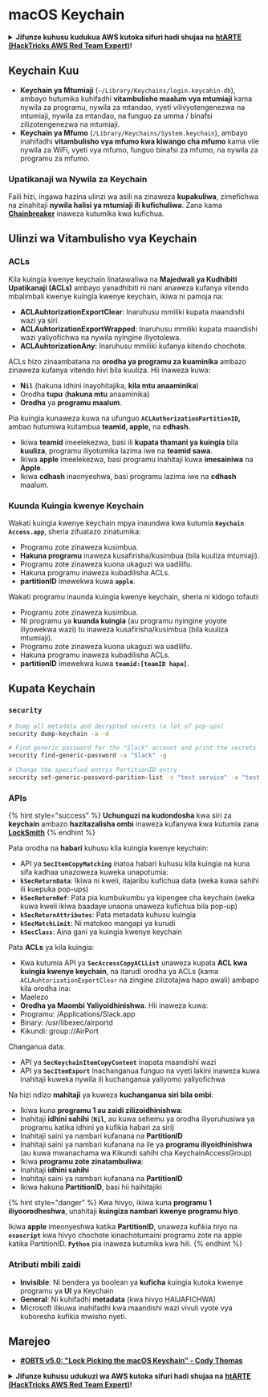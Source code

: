 # macOS Keychain

<details>

<summary><strong>Jifunze kuhusu kudukua AWS kutoka sifuri hadi shujaa na</strong> <a href="https://training.hacktricks.xyz/courses/arte"><strong>htARTE (HackTricks AWS Red Team Expert)</strong></a><strong>!</strong></summary>

Njia nyingine za kusaidia HackTricks:

* Ikiwa unataka kuona **kampuni yako ikionekana kwenye HackTricks** au **kupakua HackTricks kwa PDF** Angalia [**MPANGO WA KUJIUNGA**](https://github.com/sponsors/carlospolop)!
* Pata [**swag rasmi ya PEASS & HackTricks**](https://peass.creator-spring.com)
* Gundua [**The PEASS Family**](https://opensea.io/collection/the-peass-family), mkusanyiko wetu wa kipekee wa [**NFTs**](https://opensea.io/collection/the-peass-family)
* **Jiunge na** 💬 [**Kikundi cha Discord**](https://discord.gg/hRep4RUj7f) au [**kikundi cha telegram**](https://t.me/peass) au **tufuate** kwenye **Twitter** 🐦 [**@carlospolopm**](https://twitter.com/hacktricks_live)**.**
* **Shiriki mbinu zako za kudukua kwa kuwasilisha PRs kwa** [**HackTricks**](https://github.com/carlospolop/hacktricks) na [**HackTricks Cloud**](https://github.com/carlospolop/hacktricks-cloud) repos za github.

</details>

## Keychain Kuu

* **Keychain ya Mtumiaji** (`~/Library/Keychains/login.keycahin-db`), ambayo hutumika kuhifadhi **vitambulisho maalum vya mtumiaji** kama nywila za programu, nywila za mtandao, vyeti vilivyotengenezwa na mtumiaji, nywila za mtandao, na funguo za umma / binafsi zilizotengenezwa na mtumiaji.
* **Keychain ya Mfumo** (`/Library/Keychains/System.keychain`), ambayo inahifadhi **vitambulisho vya mfumo kwa kiwango cha mfumo** kama vile nywila za WiFi, vyeti vya mfumo, funguo binafsi za mfumo, na nywila za programu za mfumo.

### Upatikanaji wa Nywila za Keychain

Faili hizi, ingawa hazina ulinzi wa asili na zinaweza **kupakuliwa**, zimefichwa na zinahitaji **nywila halisi ya mtumiaji ili kufichuliwa**. Zana kama [**Chainbreaker**](https://github.com/n0fate/chainbreaker) inaweza kutumika kwa kufichua.

## Ulinzi wa Vitambulisho vya Keychain

### ACLs

Kila kuingia kwenye keychain linatawaliwa na **Majedwali ya Kudhibiti Upatikanaji (ACLs)** ambayo yanadhibiti ni nani anaweza kufanya vitendo mbalimbali kwenye kuingia kwenye keychain, ikiwa ni pamoja na:

* **ACLAuhtorizationExportClear**: Inaruhusu mmiliki kupata maandishi wazi ya siri.
* **ACLAuhtorizationExportWrapped**: Inaruhusu mmiliki kupata maandishi wazi yaliyofichwa na nywila nyingine iliyotolewa.
* **ACLAuhtorizationAny**: Inaruhusu mmiliki kufanya kitendo chochote.

ACLs hizo zinaambatana na **orodha ya programu za kuaminika** ambazo zinaweza kufanya vitendo hivi bila kuuliza. Hii inaweza kuwa:

* &#x20;**N`il`** (hakuna idhini inayohitajika, **kila mtu anaaminika**)
* Orodha **tupu** (**hakuna mtu** anaaminika)
* **Orodha** ya **programu maalum**.

Pia kuingia kunaweza kuwa na ufunguo **`ACLAuthorizationPartitionID`,** ambao hutumiwa kutambua **teamid, apple,** na **cdhash.**

* Ikiwa **teamid** imeelekezwa, basi ili **kupata thamani ya kuingia** bila **kuuliza**, programu iliyotumika lazima iwe na **teamid sawa**.
* Ikiwa **apple** imeelekezwa, basi programu inahitaji kuwa **imesainiwa** na **Apple**.
* Ikiwa **cdhash** inaonyeshwa, basi programu lazima iwe na **cdhash** maalum.

### Kuunda Kuingia kwenye Keychain

Wakati kuingia kwenye keychain mpya inaundwa kwa kutumia **`Keychain Access.app`**, sheria zifuatazo zinatumika:

* Programu zote zinaweza kusimbua.
* **Hakuna programu** inaweza kusafirisha/kusimbua (bila kuuliza mtumiaji).
* Programu zote zinaweza kuona ukaguzi wa uadilifu.
* Hakuna programu inaweza kubadilisha ACLs.
* **partitionID** imewekwa kuwa **`apple`**.

Wakati programu inaunda kuingia kwenye keychain, sheria ni kidogo tofauti:

* Programu zote zinaweza kusimbua.
* Ni programu ya **kuunda kuingia** (au programu nyingine yoyote iliyowekwa wazi) tu inaweza kusafirisha/kusimbua (bila kuuliza mtumiaji).
* Programu zote zinaweza kuona ukaguzi wa uadilifu.
* Hakuna programu inaweza kubadilisha ACLs.
* **partitionID** imewekwa kuwa **`teamid:[teamID hapa]`**.

## Kupata Keychain

### `security`
```bash
# Dump all metadata and decrypted secrets (a lot of pop-ups)
security dump-keychain -a -d

# Find generic password for the "Slack" account and print the secrets
security find-generic-password -a "Slack" -g

# Change the specified entrys PartitionID entry
security set-generic-password-parition-list -s "test service" -a "test acount" -S
```
### APIs

{% hint style="success" %}
**Uchunguzi na kudondosha** kwa siri za **keychain** ambazo **hazitazalisha ombi** inaweza kufanywa kwa kutumia zana [**LockSmith**](https://github.com/its-a-feature/LockSmith)
{% endhint %}

Pata orodha na **habari** kuhusu kila kuingia kwenye keychain:

* API ya **`SecItemCopyMatching`** inatoa habari kuhusu kila kuingia na kuna sifa kadhaa unazoweza kuweka unapotumia:
* **`kSecReturnData`**: Ikiwa ni kweli, itajaribu kufichua data (weka kuwa sahihi ili kuepuka pop-ups)
* **`kSecReturnRef`**: Pata pia kumbukumbu ya kipengee cha keychain (weka kuwa kweli ikiwa baadaye unaona unaweza kufichua bila pop-up)
* **`kSecReturnAttributes`**: Pata metadata kuhusu kuingia
* **`kSecMatchLimit`**: Ni matokeo mangapi ya kurudi
* **`kSecClass`**: Aina gani ya kuingia kwenye keychain

Pata **ACLs** ya kila kuingia:

* Kwa kutumia API ya **`SecAccessCopyACLList`** unaweza kupata **ACL kwa kuingia kwenye keychain**, na itarudi orodha ya ACLs (kama `ACLAuhtorizationExportClear` na zingine zilizotajwa hapo awali) ambapo kila orodha ina:
* Maelezo
* **Orodha ya Maombi Yaliyoidhinishwa**. Hii inaweza kuwa:
* Programu: /Applications/Slack.app
* Binary: /usr/libexec/airportd
* Kikundi: group://AirPort

Changanua data:

* API ya **`SecKeychainItemCopyContent`** inapata maandishi wazi
* API ya **`SecItemExport`** inachanganua funguo na vyeti lakini inaweza kuwa inahitaji kuweka nywila ili kuchanganua yaliyomo yaliyofichwa

Na hizi ndizo **mahitaji** ya kuweza **kuchanganua siri bila ombi**:

* Ikiwa kuna **programu 1 au zaidi zilizoidhinishwa**:
* Inahitaji **idhini sahihi** (**`Nil`**, au kuwa sehemu ya orodha iliyoruhusiwa ya programu katika idhini ya kufikia habari za siri)
* Inahitaji saini ya nambari kufanana na **PartitionID**
* Inahitaji saini ya nambari kufanana na ile ya **programu iliyoidhinishwa** (au kuwa mwanachama wa Kikundi sahihi cha KeychainAccessGroup)
* Ikiwa **programu zote zinatambuliwa**:
* Inahitaji **idhini sahihi**
* Inahitaji saini ya nambari kufanana na **PartitionID**
* Ikiwa hakuna **PartitionID**, basi hii haihitajiki

{% hint style="danger" %}
Kwa hivyo, ikiwa kuna **programu 1 iliyoorodheshwa**, unahitaji **kuingiza nambari kwenye programu hiyo**.

Ikiwa **apple** imeonyeshwa katika **PartitionID**, unaweza kufikia hiyo na **`osascript`** kwa hivyo chochote kinachotumaini programu zote na apple katika PartitionID. **`Python`** pia inaweza kutumika kwa hili.
{% endhint %}

### Atributi mbili zaidi

* **Invisible**: Ni bendera ya boolean ya **kuficha** kuingia kutoka kwenye programu ya **UI** ya Keychain
* **General**: Ni kuhifadhi **metadata** (kwa hivyo HAIJAFICHWA)
* Microsoft ilikuwa inahifadhi kwa maandishi wazi vivuli vyote vya kuboresha kufikia mwisho nyeti.

## Marejeo

* [**#OBTS v5.0: "Lock Picking the macOS Keychain" - Cody Thomas**](https://www.youtube.com/watch?v=jKE1ZW33JpY)

<details>

<summary><strong>Jifunze kuhusu udukuzi wa AWS kutoka sifuri hadi shujaa na</strong> <a href="https://training.hacktricks.xyz/courses/arte"><strong>htARTE (HackTricks AWS Red Team Expert)</strong></a><strong>!</strong></summary>

Njia nyingine za kusaidia HackTricks:

* Ikiwa unataka kuona **kampuni yako inatangazwa kwenye HackTricks** au **kupakua HackTricks kwa PDF** Angalia [**MPANGO WA KUJIUNGA**](https://github.com/sponsors/carlospolop)!
* Pata [**swag rasmi wa PEASS & HackTricks**](https://peass.creator-spring.com)
* Gundua [**The PEASS Family**](https://opensea.io/collection/the-peass-family), mkusanyiko wetu wa [**NFTs**](https://opensea.io/collection/the-peass-family) ya kipekee
* **Jiunge na** 💬 [**Kikundi cha Discord**](https://discord.gg/hRep4RUj7f) au **kikundi cha telegram**](https://t.me/peass) au **tufuate** kwenye **Twitter** 🐦 [**@carlospolopm**](https://twitter.com/hacktricks_live)**.**
* **Shiriki mbinu zako za udukuzi kwa kuwasilisha PR kwa** [**HackTricks**](https://github.com/carlospolop/hacktricks) na [**HackTricks Cloud**](https://github.com/carlospolop/hacktricks-cloud) github repos.

</details>
